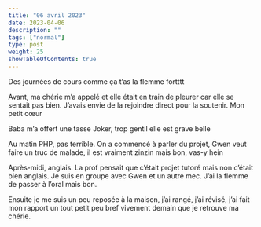 ```yaml
---
title: "06 avril 2023"
date: 2023-04-06
description: ""
tags: ["normal"]
type: post
weight: 25
showTableOfContents: true
---
```


Des journées de cours comme ça t’as la flemme fortttt

Avant, ma chérie m’a appelé et elle était en train de pleurer car elle se sentait pas bien. J’avais envie de la rejoindre direct pour la soutenir. Mon petit cœur

Baba m’a offert une tasse Joker, trop gentil elle est grave belle

Au matin PHP, pas terrible. On a commencé à parler du projet, Gwen veut faire un truc de malade, il est vraiment zinzin mais bon, vas-y hein

Après-midi, anglais. La prof pensait que c’était projet tutoré mais non c’était bien anglais. Je suis en groupe avec Gwen et un autre mec. J’ai la flemme de passer à l’oral mais bon.

Ensuite je me suis un peu reposée à la maison, j’ai rangé, j’ai révisé, j’ai fait mon rapport un tout petit peu bref vivement demain que je retrouve ma chérie.